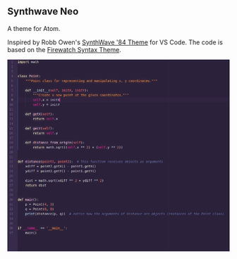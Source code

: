 ## Synthwave Neo

A theme for Atom.

Inspired by Robb Owen's [SynthWave '84 Theme](https://marketplace.visualstudio.com/items?itemName=RobbOwen.synthwave-vscode) for VS Code. The code is based on the [Firewatch Syntax Theme](https://atom.io/themes/firewatch-syntax).

![synthwave-neo-screenshot](https://raw.githubusercontent.com/gilbertohasnofb/synthwave-neo-syntax/master/synthwave-neo-syntax-screenshot.png)
